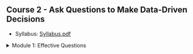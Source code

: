 
## Course 2 - Ask Questions to Make Data-Driven Decisions

* Syllabus: [Syllabus.pdf](./Syllabus.pdf)

<details>
<summary>Module 1: Effective Questions</summary>

* Notes: __TODO__

### Assignments

* Learning Log 1: [Learning Log: Consider what data means to you](./mod1/LL.pdf)
    * My submission: __TODO__
    
* Discussion prompt 1: __TODO__
* Discussion prompt 2: __TODO__

### Readings

* [From issue to action: The six data analysis phases](./mod1/Reading1.pdf)
* [Six problem types](./mod1/Reading2.pdf)
* [More about SMART questions](./mod1/Reading3.pdf)

</details>
